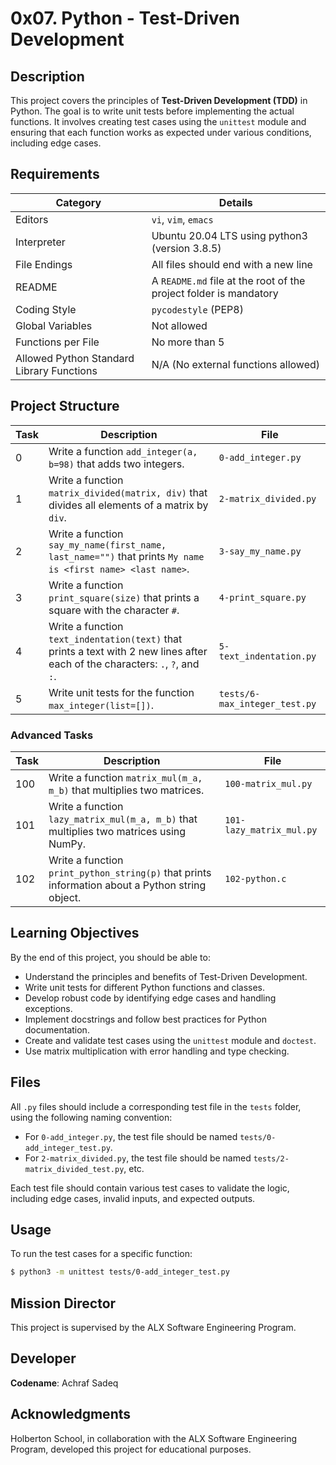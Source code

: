# 0x07. Python - Test-Driven Development

## Description

This project covers the principles of **Test-Driven Development (TDD)** in Python. The goal is to write unit tests before implementing the actual functions. It involves creating test cases using the `unittest` module and ensuring that each function works as expected under various conditions, including edge cases.


## Requirements

| Category | Details |
|----------|---------|
| Editors | `vi`, `vim`, `emacs` |
| Interpreter | Ubuntu 20.04 LTS using python3 (version 3.8.5) |
| File Endings | All files should end with a new line |
| README | A `README.md` file at the root of the project folder is mandatory |
| Coding Style | `pycodestyle` (PEP8) |
| Global Variables | Not allowed |
| Functions per File | No more than 5 |
| Allowed Python Standard Library Functions | N/A (No external functions allowed) |

## Project Structure

| Task | Description | File |
|------|-------------|------|
| 0 | Write a function `add_integer(a, b=98)` that adds two integers. | `0-add_integer.py` |
| 1 | Write a function `matrix_divided(matrix, div)` that divides all elements of a matrix by `div`. | `2-matrix_divided.py` |
| 2 | Write a function `say_my_name(first_name, last_name="")` that prints `My name is <first name> <last name>`. | `3-say_my_name.py` |
| 3 | Write a function `print_square(size)` that prints a square with the character `#`. | `4-print_square.py` |
| 4 | Write a function `text_indentation(text)` that prints a text with 2 new lines after each of the characters: `.`, `?`, and `:`. | `5-text_indentation.py` |
| 5 | Write unit tests for the function `max_integer(list=[])`. | `tests/6-max_integer_test.py` |

### Advanced Tasks

| Task | Description | File |
|------|-------------|------|
| 100 | Write a function `matrix_mul(m_a, m_b)` that multiplies two matrices. | `100-matrix_mul.py` |
| 101 | Write a function `lazy_matrix_mul(m_a, m_b)` that multiplies two matrices using NumPy. | `101-lazy_matrix_mul.py` |
| 102 | Write a function `print_python_string(p)` that prints information about a Python string object. | `102-python.c` |

## Learning Objectives

By the end of this project, you should be able to:

- Understand the principles and benefits of Test-Driven Development.
- Write unit tests for different Python functions and classes.
- Develop robust code by identifying edge cases and handling exceptions.
- Implement docstrings and follow best practices for Python documentation.
- Create and validate test cases using the `unittest` module and `doctest`.
- Use matrix multiplication with error handling and type checking.

## Files

All `.py` files should include a corresponding test file in the `tests` folder, using the following naming convention:

- For `0-add_integer.py`, the test file should be named `tests/0-add_integer_test.py`.
- For `2-matrix_divided.py`, the test file should be named `tests/2-matrix_divided_test.py`, etc.

Each test file should contain various test cases to validate the logic, including edge cases, invalid inputs, and expected outputs.

## Usage

To run the test cases for a specific function:

```bash
$ python3 -m unittest tests/0-add_integer_test.py
```
## Mission Director

This project is supervised by the ALX Software Engineering Program.

## Developer

**Codename**: Achraf Sadeq

## Acknowledgments

 Holberton School, in collaboration with the ALX Software Engineering Program, developed this project for educational purposes.
